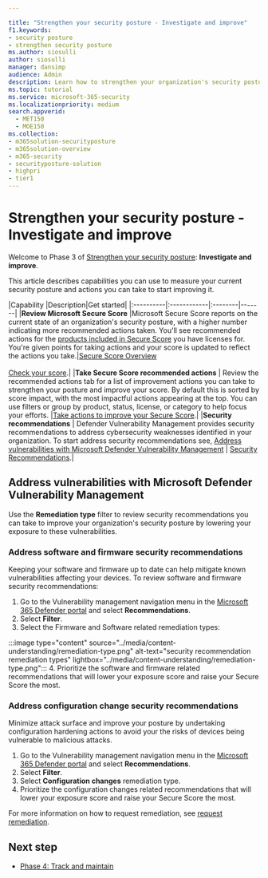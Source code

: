 ```yaml
---

title: "Strengthen your security posture - Investigate and improve"
f1.keywords:
- security posture
- strengthen security posture
ms.author: siosulli
author: siosulli
manager: dansimp
audience: Admin
description: Learn how to strengthen your organization's security posture - investigate and improve.
ms.topic: tutorial
ms.service: microsoft-365-security
ms.localizationpriority: medium
search.appverid: 
  - MET150
  - MOE150
ms.collection:
- m365solution-securityposture
- m365solution-overview
- m365-security
- securityposture-solution
- highpri
- tier1
---
```


# Strengthen your security posture - Investigate and improve

Welcome to Phase 3 of [Strengthen your security posture](../security/security-posture-solution-overview.md): **Investigate and improve**.

This article describes capabilities you can use to measure your current security posture and actions you can take to start improving it.

|Capability |Description|Get started|
|:----------|:------------|:--------|-------|
|**Review Microsoft Secure Score** |Microsoft Secure Score reports on the current state of an organization's security posture, with a higher number indicating more recommended actions taken. You'll see recommended actions for the [products included in Secure Score](../security/defender/microsoft-secure-score.md#products-included-in-secure-score) you have licenses for. You're given points for taking actions and your score is updated to reflect the actions you take.|[Secure Score Overview](../security/defender/microsoft-secure-score.md)  <br /><br /> [Check your score](../security/defender/microsoft-secure-score-improvement-actions.md#check-your-current-score).|
|**Take Secure Score recommended actions** | Review the recommended actions tab for a list of improvement actions you can take to strengthen your posture and improve your score. By default this is sorted by score impact, with the most impactful actions appearing at the top. You can use filters or group by product, status, license, or category to help focus your efforts. |[Take actions to improve your Secure Score](../security/defender/microsoft-secure-score-improvement-actions.md#take-action-to-improve-your-score).|
|**Security recommendations** | Defender Vulnerability Management provides security recommendations to address cybersecurity weaknesses identified in your organization. To start address security recommendations see, [Address vulnerabilities with Microsoft Defender Vulnerability Management](#address-vulnerabilities-with-microsoft-defender-vulnerability-management) | [Security Recommendations](../security/defender-vulnerability-management/tvm-security-recommendation.md).|

## Address vulnerabilities with Microsoft Defender Vulnerability Management

Use the **Remediation type** filter to review security recommendations you can take to improve your organization's security posture by lowering your exposure to these vulnerabilities.

### Address software and firmware security recommendations

Keeping your software and firmware up to date can help mitigate known vulnerabilities affecting your devices. To review software and firmware security recommendations:

1. Go to the Vulnerability management navigation menu in the [Microsoft 365 Defender portal](https://security.microsoft.com) and select **Recommendations**.
2. Select **Filter**.
3. Select the Firmware and Software related remediation types:

:::image type="content" source="../media/content-understanding/remediation-type.png" alt-text="security recommendation remediation types" lightbox="../media/content-understanding/remediation-type.png":::
4. Prioritize the software and firmware related recommendations that will lower your exposure score and raise your Secure Score the most.

### Address configuration change security recommendations

Minimize attack surface and improve your posture by undertaking configuration hardening actions to avoid your the risks of devices being vulnerable to malicious attacks.

1. Go to the Vulnerability management navigation menu in the [Microsoft 365 Defender portal](https://security.microsoft.com) and select **Recommendations**.
2. Select **Filter**.
3. Select **Configuration changes** remediation type.
4. Prioritize the configuration changes related recommendations that will lower your exposure score and raise your Secure Score the most.

For more information on how to request remediation, see [request remediation](../security/defender-vulnerability-management/tvm-security-recommendation.md#how-to-request-remediation).

## Next step

- [Phase 4: Track and maintain](../security/strengthen-security-posture-track-maintain.md)
